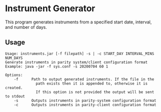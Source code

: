 # Instrument Generator

This program generates instruments from a specified start date, interval, and number of days.

## Usage

```text
Usage: instruments.jar [-f filepath] -s | -c START_DAY INTERVAL_MINS NUM_DAYS
Generate instruments in parity system/client configuration format
Example: java -jar -f sys.conf -s 20200704 60 1

Options:
    -f      Path to output generated instruments. If the file in the
              path exists then it is appended to, otherwise it is created.
              If this option is not provided the output will be sent to stdout
    -s      Outputs instruments in parity-system configuration format
    -c      Outputs instruments in parity-client configuration format
```
